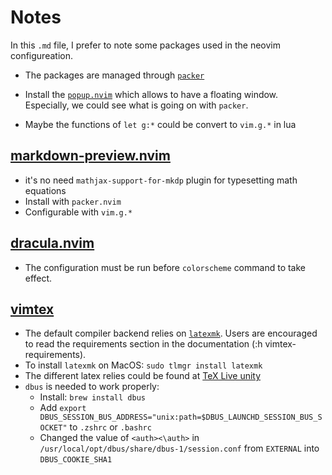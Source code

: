 # Notes
In this `.md` file, I prefer to note some packages used in the neovim
configureation.  
* The packages are managed through [`packer`](https://github.com/wbthomason/packer.nvim)  

* Install the [`popup.nvim`](https://github.com/nvim-lua/popup.nvim) which
  allows to have a floating window.  
  Especially, we could see what is going on with `packer`.
* Maybe the functions of `let g:*` could be convert to `vim.g.*` in lua

## [markdown-preview.nvim](https://github.com/iamcco/markdown-preview.nvim)
* it's no need `mathjax-support-for-mkdp` plugin for typesetting math
  equations
* Install with `packer.nvim`
* Configurable with `vim.g.*`

## [dracula.nvim](https://github.com/Mofiqul/dracula.nvim)
* The configuration must be run before `colorscheme` command to take effect.

## [vimtex](https://github.com/lervag/vimtex)
* The default compiler backend relies on
  [`latexmk`](https://mg.readthedocs.io/latexmk.html). Users are encouraged
  to read the requirements section in the documentation (:h
  vimtex-requirements).
* To install `latexmk` on MacOS: `sudo tlmgr install latexmk`
* The different latex relies could be found at [TeX Live
  unity](https://amaxwell.github.io/tlutility/)
* `dbus` is needed to work properly:  
    * Install: `brew install dbus`
    * Add `export DBUS_SESSION_BUS_ADDRESS="unix:path=$DBUS_LAUNCHD_SESSION_BUS_SOCKET"` to `.zshrc` or `.bashrc`  
    * Changed the value of `<auth><\auth>` in
      `/usr/local/opt/dbus/share/dbus-1/session.conf` from `EXTERNAL` into
      `DBUS_COOKIE_SHA1`

